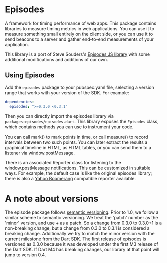 Episodes
========

A framework for timing performance of web apps. This package contains libraries
to measure timing metrics in web applications. You can use it to measure
something small entirely on the client side, or you can use it to send beacons
to a server and gather end-to-end measurements of your application.

This library is a port of Steve Souders's [Episodes JS library][episodes] with
some additional modifications and additions of our own.

## Using Episodes

Add the `episodes` package to your pubspec.yaml file, selecting a version range
that works with your version of the SDK. For example:

```yaml
dependencies:
  episodes: ">=0.3.0 <0.3.1"
```

Then you can directly import the episodes library via
`packages:episodes/episodes.dart`. This library exposes the `Episodes` class,
which contains methods you can use to instrument your code.

You can call mark() to mark points in time, or call measure() to record
intervals between two such points. You can later extract the results a graphical
timeline in HTML, as HTML tables, or you can send them to a listener via
window.postMessage.

There is an associated Reporter class for listening to the window.postMessage
notifications. This can be customized in suitable ways. For example, the default
case is like the original episodes library; there is also a [Yahoo
Boomerang][boomerang] compatible reporter available.

# A note about versions

The episode package follows [semantic versioning][semver]. Prior to 1.0, we
follow a similar scheme to semantic versioning.  We treat the 'patch' number as
the 'minor' version, and use + as a patch. So a change from 0.3.0 to 0.3.0+1 is
a non-breaking change, but a change from 0.3.0 to 0.3.1 is considered a breaking
change. Additionally we try to match the minor version with the current
milestone from the Dart SDK. The first release of episodes is versioned as 0.3.0
because it was developed under the first M3 release of the Dart SDK. If Dart M4
has breaking changes, our library at that point will jump to version 0.4.

[episodes]: http://stevesouders.com/episodes/
[boomerang]: http://yahoo.github.com/boomerang/doc/
[semver]: http://semver.org/
